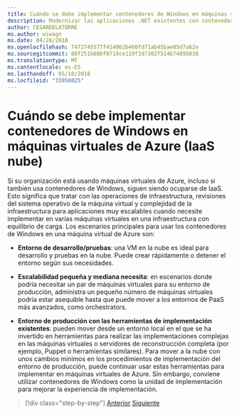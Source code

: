 ```yaml
---
title: Cuándo se debe implementar contenedores de Windows en máquinas virtuales de Azure (IaaS nube)
description: Modernizar las aplicaciones .NET existentes con contenedores de Windows y de nube de Azure | Cuándo se debe implementar contenedores de Windows en máquinas virtuales de Azure (IaaS nube)
author: CESARDELATORRE
ms.author: wiwagn
ms.date: 04/28/2018
ms.openlocfilehash: 7472745577f414062b460fd71ab45bae85d7a62e
ms.sourcegitcommit: 88f251b08bf0718ce119f3d7302f514b74895038
ms.translationtype: MT
ms.contentlocale: es-ES
ms.lasthandoff: 05/10/2018
ms.locfileid: "33958025"
---
```

# <a name="when-to-deploy-windows-containers-to-azure-vms-iaas-cloud"></a>Cuándo se debe implementar contenedores de Windows en máquinas virtuales de Azure (IaaS nube)

Si su organización está usando máquinas virtuales de Azure, incluso si también usa contenedores de Windows, siguen siendo ocuparse de IaaS. Esto significa que tratar con las operaciones de infraestructura, revisiones del sistema operativo de la máquina virtual y complejidad de la infraestructura para aplicaciones muy escalables cuando necesite implementar en varias máquinas virtuales en una infraestructura con equilibrio de carga. Los escenarios principales para usar los contenedores de Windows en una máquina virtual de Azure son:

-   **Entorno de desarrollo/pruebas**: una VM en la nube es ideal para desarrollo y pruebas en la nube. Puede crear rápidamente o detener el entorno según sus necesidades.

-   **Escalabilidad pequeña y mediana necesita**: en escenarios donde podría necesitar un par de máquinas virtuales para su entorno de producción, administra un pequeño número de máquinas virtuales podría estar asequible hasta que puede mover a los entornos de PaaS más avanzados, como orchestrators.

-   **Entorno de producción con las herramientas de implementación existentes**: pueden mover desde un entorno local en el que se ha invertido en herramientas para realizar las implementaciones complejas en las máquinas virtuales o servidores de reconstrucción completa (por ejemplo, Puppet o herramientas similares). Para mover a la nube con unos cambios mínimos en los procedimientos de implementación del entorno de producción, puede continuar usar estas herramientas para implementar en máquinas virtuales de Azure. Sin embargo, conviene utilizar contenedores de Windows como la unidad de implementación para mejorar la experiencia de implementación.

>[!div class="step-by-step"]
[Anterior](when-to-deploy-windows-containers-in-your-on-premises-iaas-vm-infrastructure.md)
[Siguiente](when-to-deploy-windows-containers-to-azure-container-instances-ACI.md)
